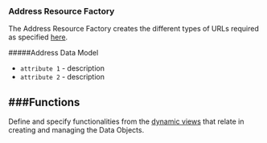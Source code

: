 ### Address Resource Factory

The Address Resource Factory creates the different types of URLs required as specified [here](https://github.com/reTHINK-project/architecture/tree/master/docs/datamodel/address). 

#####Address Data Model
* ```attribute 1``` - description
* ```attribute 2``` - description


###Functions
-----------------------
Define and specify functionalities from the [dynamic views](https://github.com/reTHINK-project/core-framework/tree/master/docs/specs/runtime/dynamic-view) that relate in creating and managing the Data Objects.
